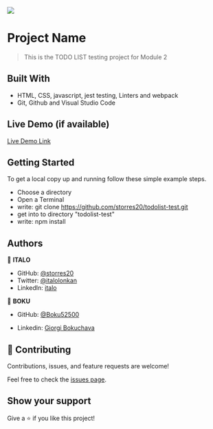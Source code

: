 ![](https://img.shields.io/badge/Microverse-blueviolet)

# Project Name

> This is the TODO LIST testing project for Module 2

## Built With

- HTML, CSS, javascript, jest testing, Linters and webpack
- Git, Github and Visual Studio Code

## Live Demo (if available)

[Live Demo Link](https://storres20.github.io/TODOlistproject/dist/)

## Getting Started

To get a local copy up and running follow these simple example steps.

- Choose a directory
- Open a Terminal
- write: git clone https://github.com/storres20/todolist-test.git
- get into to directory "todolist-test"
- write: npm install

## Authors

👤 **ITALO**

- GitHub: [@storres20](https://github.com/storres20)
- Twitter: [@italolonkan](https://twitter.com/italolonkan)
- LinkedIn: [italo](https://www.linkedin.com/in/italo-lon-kan/)

👤 **BOKU**

- GitHub: [@Boku52500](https://github.com/Boku52500)

- Linkedin: [Giorgi Bokuchava](https://www.linkedin.com/in/giorgi-bokuchava-430252240/)


## 🤝 Contributing

Contributions, issues, and feature requests are welcome!

Feel free to check the [issues page](https://github.com/storres20/todolist-test/issues).

## Show your support

Give a ⭐️ if you like this project!

